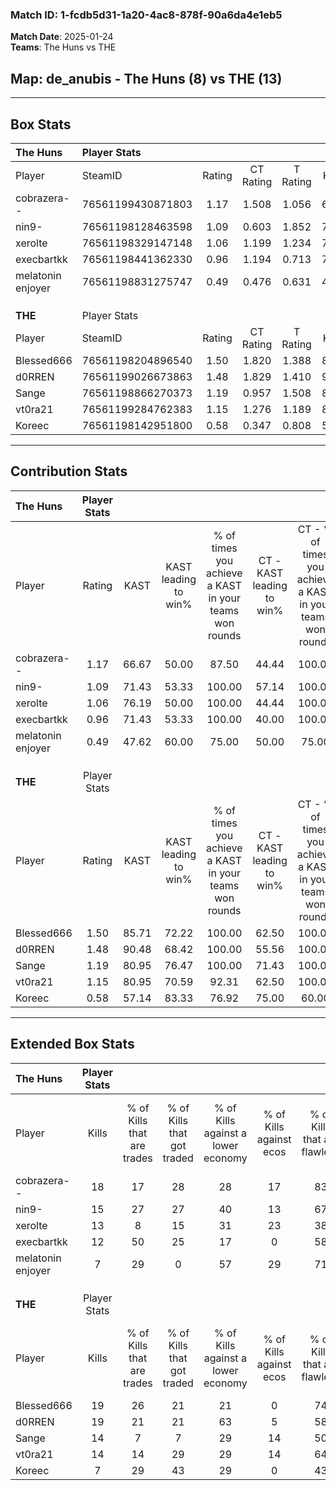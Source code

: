 ### Match ID: 1-fcdb5d31-1a20-4ac8-878f-90a6da4e1eb5  
**Match Date**: 2025-01-24  
**Teams**: The Huns vs THE  

## **Map**: de_anubis - The Huns (8) vs THE (13)  
---  

## Box Stats  

| **The Huns**      | Player Stats      |        |           |          |       |      |       |         |        |      |     |
| :- | :- | :-: | :-: | :-: | :-: | :-: | :-: | :-: | :-: | :-: | :-: |
| Player            | SteamID           | Rating | CT Rating | T Rating | KAST  | ADR  | Kills | Assists | Deaths | K/D  | HS% |
| cobrazera--       | 76561199430871803 |  1.17  |   1.508   |  1.056   | 66.67 | 94.1 |  18   |    8    |   18   | 1.00 | 83  |
| nin9-             | 76561198128463598 |  1.09  |   0.603   |  1.852   | 71.43 | 65.9 |  15   |    1    |   13   | 1.15 | 33  |
| xerolte           | 76561198329147148 |  1.06  |   1.199   |  1.234   | 76.19 | 81.2 |  13   |    6    |   15   | 0.87 | 61  |
| execbartkk        | 76561198441362330 |  0.96  |   1.194   |  0.713   | 71.43 | 60.9 |  12   |    4    |   13   | 0.92 | 58  |
| melatonin enjoyer | 76561198831275747 |  0.49  |   0.476   |  0.631   | 47.62 | 42.5 |   7   |    3    |   14   | 0.50 | 42  |
|                   |                   |        |           |          |       |      |       |         |        |      |     |
|                   |                   |        |           |          |       |      |       |         |        |      |     |
|                   |                   |        |           |          |       |      |       |         |        |      |     |
| **THE**           | Player Stats      |        |           |          |       |      |       |         |        |      |     |
| Player            | SteamID           | Rating | CT Rating | T Rating | KAST  | ADR  | Kills | Assists | Deaths | K/D  | HS% |
| Blessed666        | 76561198204896540 |  1.50  |   1.820   |  1.388   | 85.71 | 92.6 |  19   |    2    |   11   | 1.73 | 42  |
| d0RREN            | 76561199026673863 |  1.48  |   1.829   |  1.410   | 90.48 | 88.7 |  19   |    5    |   13   | 1.46 | 52  |
| Sange             | 76561198866270373 |  1.19  |   0.957   |  1.508   | 80.95 | 75.3 |  14   |    5    |   12   | 1.17 | 57  |
| vt0ra21           | 76561199284762383 |  1.15  |   1.276   |  1.189   | 80.95 | 69.7 |  14   |    6    |   13   | 1.08 | 64  |
| Koreec            | 76561198142951800 |  0.58  |   0.347   |  0.808   | 57.14 | 57.2 |   7   |    8    |   16   | 0.44 | 42  |
---  

## Contribution Stats  

| **The Huns**      | Player Stats |       |                      |                                                        |                           |                                                             |                          |                                                            |
| :- | :-: | :-: | :-: | :-: | :-: | :-: | :-: | :-: |
| Player            |    Rating    | KAST  | KAST leading to win% | % of times you achieve a KAST in your teams won rounds | CT - KAST leading to win% | CT - % of times you achieve a KAST in your teams won rounds | T - KAST leading to win% | T - % of times you achieve a KAST in your teams won rounds |
| cobrazera--       |     1.17     | 66.67 |        50.00         |                         87.50                          |           44.44           |                           100.00                            |          60.00           |                           75.00                            |
| nin9-             |     1.09     | 71.43 |        53.33         |                         100.00                         |           57.14           |                           100.00                            |          50.00           |                           100.00                           |
| xerolte           |     1.06     | 76.19 |        50.00         |                         100.00                         |           44.44           |                           100.00                            |          57.14           |                           100.00                           |
| execbartkk        |     0.96     | 71.43 |        53.33         |                         100.00                         |           40.00           |                           100.00                            |          80.00           |                           100.00                           |
| melatonin enjoyer |     0.49     | 47.62 |        60.00         |                         75.00                          |           50.00           |                            75.00                            |          75.00           |                           75.00                            |
|                   |              |       |                      |                                                        |                           |                                                             |                          |                                                            |
|                   |              |       |                      |                                                        |                           |                                                             |                          |                                                            |
|                   |              |       |                      |                                                        |                           |                                                             |                          |                                                            |
| **THE**           | Player Stats |       |                      |                                                        |                           |                                                             |                          |                                                            |
| Player            |    Rating    | KAST  | KAST leading to win% | % of times you achieve a KAST in your teams won rounds | CT - KAST leading to win% | CT - % of times you achieve a KAST in your teams won rounds | T - KAST leading to win% | T - % of times you achieve a KAST in your teams won rounds |
| Blessed666        |     1.50     | 85.71 |        72.22         |                         100.00                         |           62.50           |                           100.00                            |          80.00           |                           100.00                           |
| d0RREN            |     1.48     | 90.48 |        68.42         |                         100.00                         |           55.56           |                           100.00                            |          80.00           |                           100.00                           |
| Sange             |     1.19     | 80.95 |        76.47         |                         100.00                         |           71.43           |                           100.00                            |          80.00           |                           100.00                           |
| vt0ra21           |     1.15     | 80.95 |        70.59         |                         92.31                          |           62.50           |                           100.00                            |          77.78           |                           87.50                            |
| Koreec            |     0.58     | 57.14 |        83.33         |                         76.92                          |           75.00           |                            60.00                            |          87.50           |                           87.50                            |
---  

## Extended Box Stats  

| **The Huns**      | Player Stats |                            |                            |                                    |                         |                              |                                 |        |                             |                                     |                          |                               |                            |
| :- | :-: | :-: | :-: | :-: | :-: | :-: | :-: | :-: | :-: | :-: | :-: | :-: | :-: |
| Player            |    Kills     | % of Kills that are trades | % of Kills that got traded | % of Kills against a lower economy | % of Kills against ecos | % of Kills that are flawless | % of Kills that are close duels | Deaths | % of Deaths that get traded | % of Deaths against a lower economy | % of Deaths against ecos | % of Deaths that are flawless | % of Deaths that are close |
| cobrazera--       |      18      |             17             |             28             |                 28                 |           17            |              83              |                0                |   18   |             28              |                 22                  |            6             |              61               |             0              |
| nin9-             |      15      |             27             |             27             |                 40                 |           13            |              67              |                7                |   13   |             15              |                 23                  |            0             |              77               |             0              |
| xerolte           |      13      |             8              |             15             |                 31                 |           23            |              38              |               23                |   15   |             40              |                 13                  |            0             |              47               |             27             |
| execbartkk        |      12      |             50             |             25             |                 17                 |            0            |              58              |                8                |   13   |              8              |                 15                  |            0             |              69               |             0              |
| melatonin enjoyer |      7       |             29             |             0              |                 57                 |           29            |              71              |               14                |   14   |             14              |                 14                  |            0             |              57               |             7              |
|                   |              |                            |                            |                                    |                         |                              |                                 |        |                             |                                     |                          |                               |                            |
|                   |              |                            |                            |                                    |                         |                              |                                 |        |                             |                                     |                          |                               |                            |
|                   |              |                            |                            |                                    |                         |                              |                                 |        |                             |                                     |                          |                               |                            |
| **THE**           | Player Stats |                            |                            |                                    |                         |                              |                                 |        |                             |                                     |                          |                               |                            |
| Player            |    Kills     | % of Kills that are trades | % of Kills that got traded | % of Kills against a lower economy | % of Kills against ecos | % of Kills that are flawless | % of Kills that are close duels | Deaths | % of Deaths that get traded | % of Deaths against a lower economy | % of Deaths against ecos | % of Deaths that are flawless | % of Deaths that are close |
| Blessed666        |      19      |             26             |             21             |                 21                 |            0            |              74              |                0                |   11   |             27              |                 27                  |            0             |              45               |             9              |
| d0RREN            |      19      |             21             |             21             |                 63                 |            5            |              58              |                0                |   13   |             31              |                 38                  |            0             |              62               |             8              |
| Sange             |      14      |             7              |             7              |                 29                 |           14            |              50              |               21                |   12   |             25              |                 33                  |            0             |              58               |             8              |
| vt0ra21           |      14      |             14             |             29             |                 29                 |           14            |              64              |                0                |   13   |             23              |                 46                  |            0             |              69               |             8              |
| Koreec            |      7       |             29             |             43             |                 29                 |            0            |              43              |               29                |   16   |              6              |                 38                  |            0             |              75               |             13             |

